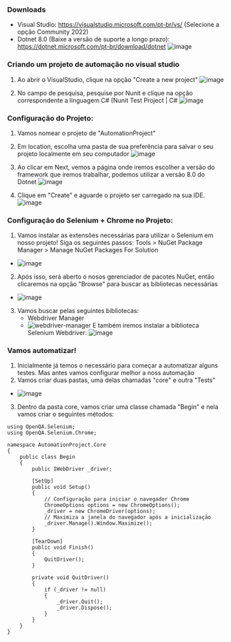 ### Downloads

- Visual Studio: https://visualstudio.microsoft.com/pt-br/vs/ (Selecione a opção Community 2022)
- Dotnet 8.0 (Baixe a versão de suporte a longo prazo): https://dotnet.microsoft.com/pt-br/download/dotnet 
![image](https://github.com/GeorgeWanderson/AutomateV2/assets/104208179/ca4b6579-881f-4760-acf5-ee1b4b74f105)


### Criando um projeto de automação no visual studio

1) Ao abrir o VisualStudio, clique na opção "Create a new project"
   ![image](https://github.com/GeorgeWanderson/AutomateV2/assets/104208179/caa2bde3-6fa0-4cf1-b54c-2bc971027fe0)

2) No campo de pesquisa, pesquise por Nunit e clique na opção correspondente a linguagem C# (Nunit Test Project | C#
![image](https://github.com/GeorgeWanderson/AutomateV2/assets/104208179/7e34c303-943a-4b97-8e48-154120b30790)

### Configuração do Projeto:

1) Vamos nomear o projeto de "AutomationProject"
2) Em location, escolha uma pasta de sua preferência para salvar o seu projeto localmente em seu computador
 ![image](https://github.com/GeorgeWanderson/AutomateV2/assets/104208179/f3e9c75d-df7a-4c60-9f9d-281f83f73be8)

3) Ao clicar em Next, vemos a página onde iremos escolher a versão do framework que iremos trabalhar, podemos utilizar a versão 8.0 do Dotnet
  ![image](https://github.com/GeorgeWanderson/AutomateV2/assets/104208179/8c6da3d6-992e-4146-82e6-c9436114a0c2)
4) Clique em "Create" e aguarde o projeto ser carregado na sua IDE.
   ![image](https://github.com/GeorgeWanderson/AutomateV2/assets/104208179/2262d85a-5d0e-40ae-b241-3869af7778f6)

### Configuração do Selenium + Chrome no Projeto:

1) Vamos instalar as extensões necessárias para utilizar o Selenium em nosso projeto! Siga os seguintes passos: Tools > NuGet Package Manager > Manage NuGet Packages For Solution
- ![image](https://github.com/GeorgeWanderson/AutomateV2/assets/104208179/a2fc15c9-3f7e-46dd-9465-a2fc720eeaa4)

2) Após isso, será aberto o nosos gerenciador de pacotes NuGet, então clicaremos na opção "Browse" para buscar as bibliotecas necessárias
- ![image](https://github.com/GeorgeWanderson/AutomateV2/assets/104208179/5053ff90-d818-4df0-bc7f-e9e9042a5e74)

3) Vamos buscar pelas seguintes bibliotecas:
   - Webdriver Manager
   - ![webdriver-manager](https://github.com/GeorgeWanderson/AutomateV2/assets/104208179/3394dc7f-8b29-49ae-a390-7967bc8ed532)
   E também iremos instalar a biblioteca Selenium Webdriver:
![image](https://github.com/GeorgeWanderson/AutomateV2/assets/104208179/c12a931b-6894-42ee-a2f3-3a43544b52e9)

### Vamos automatizar!

1) Inicialmente já temos o necessário para começar a automatizar alguns testes. Mas antes vamos configurar melhor a noss automação
2) Vamos criar duas pastas, uma delas chamadas "core" e outra "Tests"
- ![image](https://github.com/GeorgeWanderson/AutomateV2/assets/104208179/7c152288-3304-4894-a26f-e2abb1d05edf)
3) Dentro da pasta core, vamos criar uma classe chamada "Begin" e nela vamos criar o seguintes métodos:
  
```
using OpenQA.Selenium;
using OpenQA.Selenium.Chrome;

namespace AutomationProject.Core
{
    public class Begin
    {
        public IWebDriver _driver;

        [SetUp]
        public void Setup()
        {
            // Configuração para iniciar o navegador Chrome
            ChromeOptions options = new ChromeOptions();
            _driver = new ChromeDriver(options);
            // Maximiza a janela do navegador após a inicialização
            _driver.Manage().Window.Maximize();
        }

        [TearDown]
        public void Finish()
        {
            QuitDriver();
        }

        private void QuitDriver()
        {
            if (_driver != null)
            {
                _driver.Quit();
                _driver.Dispose();
            }
        }
    }
}
```

